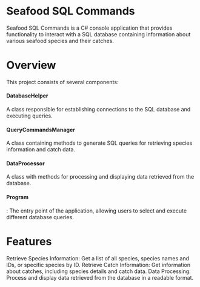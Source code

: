 <h1>Seafood SQL Commands</h1>
Seafood SQL Commands is a C# console application that provides functionality to interact with a SQL database containing information about various seafood species and their catches.

<h1>Overview</h1>
This project consists of several components:

<h4>DatabaseHelper</h4> A class responsible for establishing connections to the SQL database and executing queries.
<h4>QueryCommandsManager</h4> A class containing methods to generate SQL queries for retrieving species information and catch data.
<h4>DataProcessor</h4> A class with methods for processing and displaying data retrieved from the database.
<h4>Program</h4>: The entry point of the application, allowing users to select and execute different database queries.

<h1>Features</h1>
Retrieve Species Information: Get a list of all species, species names and IDs, or specific species by ID.
Retrieve Catch Information: Get information about catches, including species details and catch data.
Data Processing: Process and display data retrieved from the database in a readable format.
